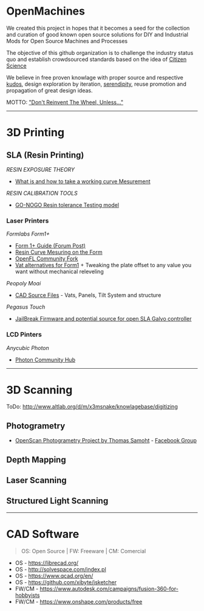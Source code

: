 # OpenMachines

We created this project in hopes that it becomes a seed for the collection and curation of good known open source solutions for DIY and Industrial Mods for Open Source Machines and Processes

The objective of this github organization is to challenge the industry status quo and establish crowdsourced standards based on the idea of [Citizen Science](https://en.wikipedia.org/wiki/Citizen_science)

We believe in free proven knowlage with proper source and respective [kudos](https://en.wikipedia.org/wiki/Kudos), design exploration by iteration, [serendipity](https://en.wikipedia.org/wiki/Serendipity), reuse promotion and propagation of great design ideas. 

MOTTO: ["Don't Reinvent The Wheel, Unless..."](https://blog.codinghorror.com/dont-reinvent-the-wheel-unless-you-plan-on-learning-more-about-wheels/)

------------------------------------------------------------

# 3D Printing

## SLA (Resin Printing)

*RESIN EXPOSURE THEORY*
- [What is and how to take a working curve Mesurement](https://www.instructables.com/id/How-to-Take-a-Working-Curve-Measurement-and-Create/)

*RESIN CALIBRATION TOOLS*
- [GO-NOGO Resin tolerance Testing model](https://www.thingiverse.com/thing:3425486)


### Laser Printers

*Formlabs Form1+*

- [Form 1+ Guide (Forum Post)](https://forum.formlabs.com/t/retro-form-1-guide/16904)
- [Resin Curve Mesuring on the Form](https://www.instructables.com/id/Making-a-Working-Curve-Measurement-on-the-Form1/)
- [OpenFL Community Fork](https://github.com/opensourcemanufacturing/OpenFL)
- [Vat alternatives for Form1](https://forum.formlabs.com/t/peopoly-moai-fep-vat-in-form1-1-without-mechanical-levelling/22369?u=x3msnake) + Tweaking the plate offset to any value you want without mechanical releveling

*Peopoly Moai*

- [CAD Source Files](https://wiki.peopoly.net/doku.php?id=moai-design) - Vats, Panels, Tilt System and structure

*Pegasus Touch*

- [JailBreak Firmware and potential source for open SLA Galvo controller](https://github.com/doobie42/OpenPegasus)

### LCD Pinters

*Anycubic Photon*

- [Photon Community Hub](www.photonsters.org)

------------------------------------------------------------
# 3D Scanning

ToDo: http://www.altlab.org/d/m/x3msnake/knowlagebase/digitizing

## Photogrametry

- [OpenScan Photogrametry Project by Thomas Samoht](https://www.openscan.eu/?lang=en) - [Facebook Group](https://www.facebook.com/groups/142108429832711/)

## Depth Mapping

## Laser Scanning

## Structured Light Scanning

------------------------------------------------------------
# CAD Software

> OS: Open Source | FW: Freeware | CM: Comercial

- OS - https://librecad.org/
- OS - http://solvespace.com/index.pl
- OS - https://www.qcad.org/en/
- OS - https://github.com/xibyte/jsketcher
- FW/CM - https://www.autodesk.com/campaigns/fusion-360-for-hobbyists
- FW/CM - https://www.onshape.com/products/free

